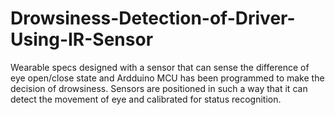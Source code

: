# Drowsiness-Detection-of-Driver-Using-IR-Sensor
Wearable specs designed with a sensor that can sense the difference of eye open/close state and Ardduino MCU has been programmed to make the decision of drowsiness.
Sensors are positioned in such a way that it can detect the movement of eye and calibrated for status recognition.
